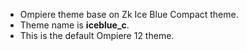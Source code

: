 * Ompiere theme base on Zk Ice Blue Compact theme.
* Theme name is **iceblue_c**.
* This is the default Ompiere 12 theme.